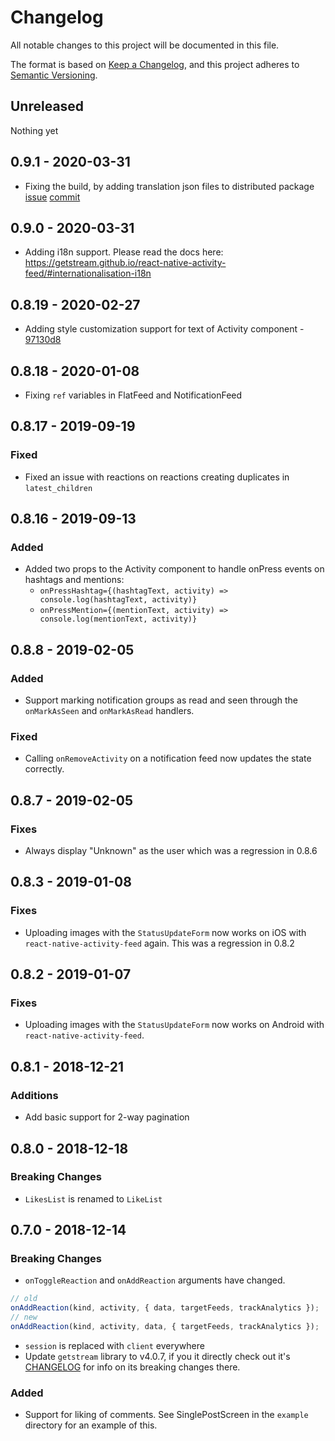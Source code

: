 # Changelog

All notable changes to this project will be documented in this file.

The format is based on [Keep a Changelog](https://keepachangelog.com/en/1.0.0/),
and this project adheres to [Semantic Versioning](https://semver.org/spec/v2.0.0.html).

## Unreleased

Nothing yet

## 0.9.1 - 2020-03-31

- Fixing the build, by adding translation json files to distributed package [issue](https://github.com/GetStream/react-native-activity-feed/issues/123) [commit](https://github.com/GetStream/react-native-activity-feed/commit/e1526703bd52ad35b3a948b6e6c7e2466bee2588)

## 0.9.0 - 2020-03-31

- Adding i18n support. Please read the docs here: https://getstream.github.io/react-native-activity-feed/#internationalisation-i18n

## 0.8.19 - 2020-02-27

- Adding style customization support for text of Activity component - [97130d8](https://github.com/GetStream/react-native-activity-feed/commit/97130d8fa7584ac53fefbe93c818a1587634f49f)

## 0.8.18 - 2020-01-08

- Fixing `ref` variables in FlatFeed and NotificationFeed

## 0.8.17 - 2019-09-19

### Fixed

- Fixed an issue with reactions on reactions creating duplicates in `latest_children`

## 0.8.16 - 2019-09-13

### Added

- Added two props to the Activity component to handle onPress events on hashtags and mentions:
  - `onPressHashtag={(hashtagText, activity) => console.log(hashtagText, activity)}`
  - `onPressMention={(mentionText, activity) => console.log(mentionText, activity)}`

## 0.8.8 - 2019-02-05

### Added

- Support marking notification groups as read and seen through the
  `onMarkAsSeen` and `onMarkAsRead` handlers.

### Fixed

- Calling `onRemoveActivity` on a notification feed now updates the state
  correctly.

## 0.8.7 - 2019-02-05

### Fixes

- Always display "Unknown" as the user which was a regression in 0.8.6

## 0.8.3 - 2019-01-08

### Fixes

- Uploading images with the `StatusUpdateForm` now works on iOS with
  `react-native-activity-feed` again. This was a regression in 0.8.2

## 0.8.2 - 2019-01-07

### Fixes

- Uploading images with the `StatusUpdateForm` now works on Android with
  `react-native-activity-feed`.

## 0.8.1 - 2018-12-21

### Additions

- Add basic support for 2-way pagination

## 0.8.0 - 2018-12-18

### Breaking Changes

- `LikesList` is renamed to `LikeList`

## 0.7.0 - 2018-12-14

### Breaking Changes

- `onToggleReaction` and `onAddReaction` arguments have changed.

```js
// old
onAddReaction(kind, activity, { data, targetFeeds, trackAnalytics });
// new
onAddReaction(kind, activity, data, { targetFeeds, trackAnalytics });
```

- `session` is replaced with `client` everywhere
- Update `getstream` library to v4.0.7, if you it directly check out it's
  [CHANGELOG](https://github.com/GetStream/stream-js/blob/master/CHANGELOG.md#400---2018-12-03)
  for info on its breaking changes there.

### Added

- Support for liking of comments. See SinglePostScreen in the `example`
  directory for an example of this.
